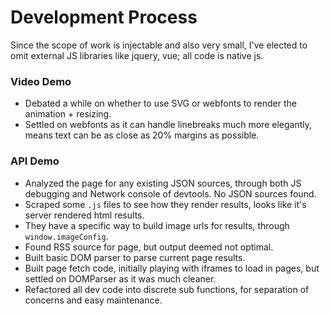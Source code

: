 # Development Process
Since the scope of work is injectable and also very small, I've elected to omit external JS libraries like jquery, vue; all code is native js.

### Video Demo
- Debated a while on whether to use SVG or webfonts to render the animation + resizing.
- Settled on webfonts as it can handle linebreaks much more elegantly, means text can be as close as 20% margins as possible.

### API Demo
- Analyzed the page for any existing JSON sources, through both JS debugging and Network console of devtools. No JSON sources found.
- Scraped some `.js` files to see how they render results, looks like it's server rendered html results.
- They have a specific way to build image urls for results, through `window.imageConfig`.
- Found RSS source for page, but output deemed not optimal.
- Built basic DOM parser to parse current page results.
- Built page fetch code, initially playing with iframes to load in pages, but settled on DOMParser as it was much cleaner.
- Refactored all dev code into discrete sub functions, for separation of concerns and easy maintenance.
